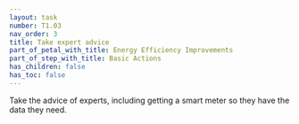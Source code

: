 ```yaml
---
layout: task
number: T1.03
nav_order: 3
title: Take expert advice
part_of_petal_with_title: Energy Efficiency Improvements
part_of_step_with_title: Basic Actions
has_children: false
has_toc: false
---
```


Take the advice of experts, including getting a smart meter so they have the data they need.
